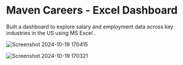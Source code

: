 # Maven Careers - Excel Dashboard
Built a dashboard to explore salary and employment data across key industries in the US using MS Excel .


![Screenshot 2024-10-19 170415](https://github.com/user-attachments/assets/afab8e9c-f847-4daa-9b72-12f526483476)


![Screenshot 2024-10-19 170321](https://github.com/user-attachments/assets/dd4c5d6f-0911-483c-8097-6bd92fc8112d)
